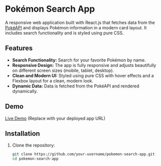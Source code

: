 # Pokémon Search App

A responsive web application built with React.js that fetches data from the [PokéAPI](https://pokeapi.co) and displays Pokémon information in a modern card layout. It includes search functionality and is styled using pure CSS.

## Features

- **Search Functionality:** Search for your favorite Pokémon by name.
- **Responsive Design:** The app is fully responsive and adjusts beautifully on different screen sizes (mobile, tablet, desktop).
- **Clean and Modern UI:** Styled using pure CSS with hover effects and a Flexbox layout for a clean, modern look.
- **Dynamic Data:** Data is fetched from the PokéAPI and rendered dynamically.

## Demo

[Live Demo](https://your-demo-url.com) (Replace with your deployed app URL)

## Installation

1. Clone the repository:

   ```bash
   git clone https://github.com/your-username/pokemon-search-app.git
   cd pokemon-search-app
